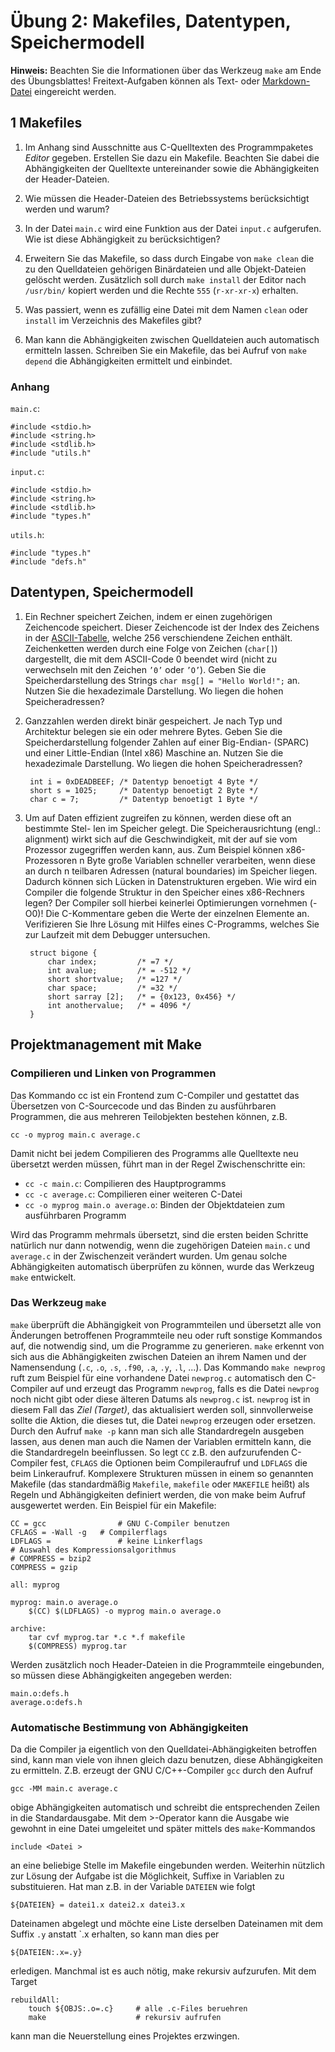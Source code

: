 # Übung 2: Makefiles, Datentypen, Speichermodell

**Hinweis:** Beachten Sie die Informationen über das Werkzeug `make` am Ende des Übungsblattes! Freitext-Aufgaben können als Text- oder [Markdown-Datei](http://markdown.de) eingereicht werden.

## 1 Makefiles

1. Im Anhang sind Ausschnitte aus C-Quelltexten des Programmpaketes *Editor* gegeben. Erstellen Sie dazu ein Makefile. Beachten Sie dabei die Abhängigkeiten der Quelltexte untereinander sowie die Abhängigkeiten der Header-Dateien.

2. Wie müssen die Header-Dateien des Betriebssystems berücksichtigt werden und warum?

3. In der Datei `main.c` wird eine Funktion aus der Datei `input.c` aufgerufen. Wie ist diese Abhängigkeit zu berücksichtigen?

4. Erweitern Sie das Makefile, so dass durch Eingabe von `make clean` die zu den Quelldateien gehörigen Binärdateien und alle Objekt-Dateien gelöscht werden. Zusätzlich soll durch `make install` der Editor nach `/usr/bin/` kopiert werden und die Rechte `555` (`r-xr-xr-x`) erhalten.

5. Was passiert, wenn es zufällig eine Datei mit dem Namen `clean` oder `install` im Verzeichnis des Makefiles gibt?

6. Man kann die Abhängigkeiten zwischen Quelldateien auch automatisch ermitteln lassen. Schreiben Sie ein Makefile, das bei Aufruf von `make depend` die Abhängigkeiten ermittelt und einbindet.

### Anhang

`main.c`:

	#include <stdio.h>
	#include <string.h>
	#include <stdlib.h>
	#include "utils.h"

`input.c`:

	#include <stdio.h>
	#include <string.h>
	#include <stdlib.h>
	#include "types.h"
	
`utils.h`:

	#include "types.h"
	#include "defs.h"
	
## Datentypen, Speichermodell

1. Ein Rechner speichert Zeichen, indem er einen zugehörigen Zeichencode speichert. Dieser Zeichencode ist der Index des Zeichens in der [ASCII-Tabelle]( http://en.wikipedia.org/wiki/ASCII), welche 256 verschiendene Zeichen enthält. Zeichenketten werden durch eine Folge von Zeichen (`char[]`) dargestellt, die mit dem ASCII-Code 0 beendet wird (nicht zu verwechseln mit den Zeichen `’0’` oder `’O’`). Geben Sie die Speicherdarstellung des Strings `char msg[] = "Hello World!";` an. Nutzen Sie die hexadezimale Darstellung. Wo liegen die hohen Speicheradressen?

2. Ganzzahlen werden direkt binär gespeichert. Je nach Typ und Architektur belegen sie ein oder mehrere Bytes. Geben Sie die Speicherdarstellung folgender Zahlen auf einer Big-Endian- (SPARC) und einer Little-Endian (Intel x86) Maschine an. Nutzen Sie die hexadezimale Darstellung. Wo liegen die hohen Speicheradressen?

		int i = 0xDEADBEEF;	/* Datentyp benoetigt 4 Byte */
		short s = 1025;		/* Datentyp benoetigt 2 Byte */
		char c = 7; 		/* Datentyp benoetigt 1 Byte */
	
3. Um auf Daten effizient zugreifen zu können, werden diese oft an bestimmte Stel- len im Speicher gelegt. Die Speicherausrichtung (engl.: alignment) wirkt sich auf die Geschwindigkeit, mit der auf sie vom Prozessor zugegriffen werden kann, aus. Zum Beispiel können x86-Prozessoren n Byte große Variablen schneller verarbeiten, wenn diese an durch n teilbaren Adressen (natural boundaries) im Speicher liegen. Dadurch können sich Lücken in Datenstrukturen ergeben. Wie wird ein Compiler die folgende Struktur in den Speicher eines x86-Rechners legen? Der Compiler soll hierbei keinerlei Optimierungen vornehmen (-O0)! Die C-Kommentare geben die Werte der einzelnen Elemente an. Verifizieren Sie Ihre Lösung mit Hilfes eines C-Programms, welches Sie zur Laufzeit mit dem Debugger untersuchen.

		struct bigone {
			char index;			/* =7 */
			int avalue;			/* = -512 */
			short shortvalue;	/* =127 */
			char space;			/* =32 */
			short sarray [2];	/* = {0x123, 0x456} */
			int anothervalue;	/* = 4096 */
		}
	
## Projektmanagement mit Make

### Compilieren und Linken von Programmen

Das Kommando cc ist ein Frontend zum C-Compiler und gestattet das Übersetzen von C-Sourcecode und das Binden zu ausführbaren Programmen, die aus mehreren Teilobjekten bestehen können, z.B.

	cc -o myprog main.c average.c
	
Damit nicht bei jedem Compilieren des Programms alle Quelltexte neu übersetzt werden müssen, führt man in der Regel Zwischenschritte ein:

* `cc -c main.c`: Compilieren des Hauptprogramms
* `cc -c average.c`: Compilieren einer weiteren C-Datei
* `cc -o myprog main.o average.o`: Binden der Objektdateien zum ausführbaren Programm

Wird das Programm mehrmals übersetzt, sind die ersten beiden Schritte natürlich nur dann notwendig, wenn die zugehörigen Dateien `main.c` und `average.c` in der Zwischenzeit verändert wurden. Um genau solche Abhängigkeiten automatisch überprüfen zu können, wurde das Werkzeug `make` entwickelt.

### Das Werkzeug `make`

`make` überprüft die Abhängigkeit von Programmteilen und übersetzt alle von Änderungen betroffenen Programmteile neu oder ruft sonstige Kommandos auf, die notwendig sind, um die Programme zu generieren. `make` erkennt von sich aus die Abhängigkeiten zwischen Dateien an ihrem Namen und der Namensendung (`.c`, `.o`, `.s`, `.f90`, `.a`, `.y`, `.l`, ...). Das Kommando `make newprog` ruft zum Beispiel für eine vorhandene Datei `newprog.c` automatisch den C-Compiler auf und erzeugt das Programm `newprog`, falls es die Datei `newprog` noch nicht gibt oder diese älteren Datums als `newprog.c` ist. `newprog` ist in diesem Fall das *Ziel (Target)*, das aktualisiert werden soll, sinnvollerweise sollte die Aktion, die dieses tut, die Datei `newprog` erzeugen oder ersetzen. Durch den Aufruf `make -p` kann man sich alle Standardregeln ausgeben lassen, aus denen man auch die Namen der Variablen ermitteln kann, die die Standardregeln beeinflussen. So legt `CC` z.B. den aufzurufenden C-Compiler fest, `CFLAGS` die Optionen beim Compileraufruf und `LDFLAGS` die beim Linkeraufruf. Komplexere Strukturen müssen in einem so genannten Makefile (das standardmäßig `Makefile`, `makefile` oder `MAKEFILE` heißt) als Regeln und Abhängigkeiten definiert werden, die von make beim Aufruf ausgewertet werden. Ein Beispiel für ein Makefile:

	CC = gcc				# GNU C-Compiler benutzen
	CFLAGS = -Wall -g	# Compilerflags
	LDFLAGS =				# keine Linkerflags
	# Auswahl des Kompressionsalgorithmus
	# COMPRESS = bzip2
	COMPRESS = gzip
	
	all: myprog
	
	myprog: main.o average.o
		$(CC) $(LDFLAGS) -o myprog main.o average.o
	
	archive:
		tar cvf myprog.tar *.c *.f makefile
		$(COMPRESS) myprog.tar
		
Werden zusätzlich noch Header-Dateien in die Programmteile eingebunden, so müssen diese Abhängigkeiten angegeben werden:

	main.o:defs.h
	average.o:defs.h
	
### Automatische Bestimmung von Abhängigkeiten

Da die Compiler ja eigentlich von den Quelldatei-Abhängigkeiten betroffen sind, kann man viele von ihnen gleich dazu benutzen, diese Abhängigkeiten zu ermitteln. Z.B. erzeugt der GNU C/C++-Compiler `gcc` durch den Aufruf

	gcc -MM main.c average.c
	
obige Abhängigkeiten automatisch und schreibt die entsprechenden Zeilen in die Standardausgabe. Mit dem >-Operator kann die Ausgabe wie gewohnt in eine Datei umgeleitet und später mittels des `make`-Kommandos

	include <Datei >
	
an eine beliebige Stelle im Makefile eingebunden werden. Weiterhin nützlich zur Lösung der Aufgabe ist die Möglichkeit, Suffixe in Variablen zu substituieren. Hat man z.B. in der Variable `DATEIEN` wie folgt

	${DATEIEN} = datei1.x datei2.x datei3.x
	
Dateinamen abgelegt und möchte eine Liste derselben Dateinamen mit dem Suffix `.y` anstatt `.x erhalten, so kann man dies per
	
	${DATEIEN:.x=.y}

erledigen. Manchmal ist es auch nötig, make rekursiv aufzurufen. Mit dem Target

	rebuildAll:
		touch ${OBJS:.o=.c} 	# alle .c-Files beruehren
		make 					# rekursiv aufrufen

kann man die Neuerstellung eines Projektes erzwingen.
